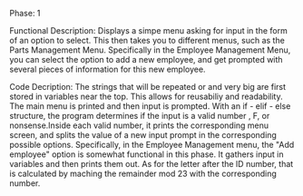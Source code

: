 Phase: 1

Functional Description: Displays a simpe menu asking for input in the form of an option to select. This then takes you to different menus, such as the Parts Management Menu. Specifically in the Employee Management Menu, you can select the option to add a new employee, and get prompted with several pieces of information for this new employee.

Code Decription: The strings that will be repeated or and very big are first stored in variables near the top. This allows for reusabiliy and readability. 
The main menu is printed and then input is prompted. With an if - elif - else structure, the program determines if the input is a valid number , F, or nonsense.Inside each valid number, it prints the corresponding menu screen, and splits the value of a new input prompt in the corresponding possible options. Specifically, in the Employee Management menu, the "Add employee" option is somewhat functional in this phase. It gathers input in variables and then prints them out. As for the letter after the ID number, that is calculated by maching the remainder mod 23 with the corresponding number.
